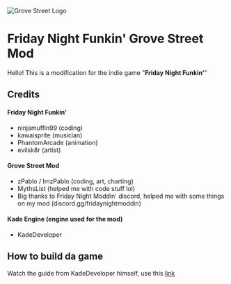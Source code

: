 ![Grove Street Logo](assets/preload/GroveStreetLogo.png)
# Friday Night Funkin' Grove Street Mod
Hello! This is a modification for the indie game "**Friday Night Funkin'**"
## Credits
#### Friday Night Funkin'
- ninjamuffin99 (coding)
- kawaisprite (musician)
- PhantomArcade (animation)
- evilsk8r (artist)
#### Grove Street Mod
- zPablo / ImzPablo (coding, art, charting)
- MythsList (helped me with code stuff lol)
- Big thanks to Friday Night Moddin' discord, helped me with some things on my mod (discord.gg/fridaynightmoddin)
#### Kade Engine (engine used for the mod)
- KadeDeveloper
## How to build da game
Watch the guide from KadeDeveloper himself, use this [link](https://github.com/KadeDev/Kade-Engine/blob/stable/docs/building.md)
